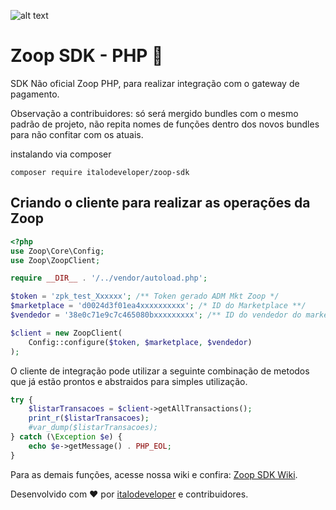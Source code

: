 ![alt text](https://meep.cloud/wp-content/uploads/2017/09/zoop-logo3-2.png "Logo Zoop")

# Zoop SDK - PHP :elephant:
SDK Não oficial Zoop PHP, para realizar integração com o gateway de pagamento.

Observação a contribuidores: só será mergido bundles com o mesmo padrão de projeto, não repita nomes de funções dentro dos novos bundles para não confitar com os atuais.

instalando via composer
```
composer require italodeveloper/zoop-sdk
```

## Criando o cliente para realizar as operações da Zoop
``` php
<?php
use Zoop\Core\Config;
use Zoop\ZoopClient;

require __DIR__ . '/../vendor/autoload.php';

$token = 'zpk_test_Xxxxxx'; /** Token gerado ADM Mkt Zoop */
$marketplace = 'd0024d3f01ea4xxxxxxxxxx'; /* ID do Marketplace **/
$vendedor = '38e0c71e9c7c465080bxxxxxxxxx'; /** ID do vendedor do marketplace */

$client = new ZoopClient(
    Config::configure($token, $marketplace, $vendedor)
);
```
O cliente de integração pode utilizar a seguinte combinação de metodos
que já estão prontos e abstraidos para simples utilização.  

``` php
try {   
    $listarTransacoes = $client->getAllTransactions();
    print_r($listarTransacoes);
    #var_dump($listarTransacoes);
} catch (\Exception $e) {
    echo $e->getMessage() . PHP_EOL;
}
```
Para as demais funções, acesse nossa wiki e confira: 
[Zoop SDK Wiki](https://github.com/italodeveloper/zoop-sdk/wiki).

Desenvolvido com :heart: por [italodeveloper](https://www.linkedin.com/in/%C3%ADtalo-araujo/) e contribuidores.
